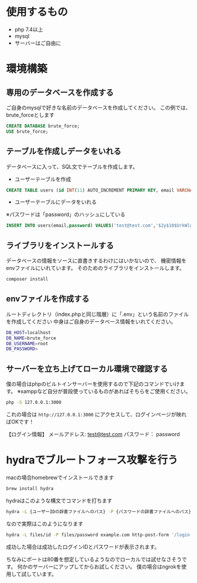 # 使用するもの

- php 7.4以上
- mysql
- サーバーはご自由に


# 環境構築

## 専用のデータベースを作成する

ご自身のmysqlで好きな名前のデータベースを作成してください。
この例では、 brute_forceとします

```sql
CREATE DATABASE brute_force;
USE brute_force;
```


## テーブルを作成しデータをいれる

データベースに入って、SQL文でテーブルを作成します。

- ユーザーテーブルを作成

```sql
CREATE TABLE users (id INT(11) AUTO_INCREMENT PRIMARY KEY, email VARCHAR(191),password VARCHAR(191)) engine=innodb default charset=utf8;
```

- ユーザーテーブルにデータをいれる

※パスワードは「password」のハッシュにしている

```sql
INSERT INTO users(email,password) VALUES('test@test.com','$2y$10$UrkWlgzm4TrIFiYEZA9KVeHE3MKlP.uumWK6rxgQ7Q006g0MWTzfi');
```

## ライブラリをインストールする
データベースの情報をソースに直書きするわけにはいかないので、 機密情報をenvファイルにいれています。
そのためのライブラリをインストールします。

```bash
composer install
```

## envファイルを作成する
ルートディレクトリ（index.phpと同じ階層）に「.env」という名前のファイルを作成してください
中身はご自身のデータベース情報をいれてください。

```bash
DB_HOST=localhost
DB_NAME=brute_force
DB_USERNAME=root
DB_PASSWORD=
```

## サーバーを立ち上げてローカル環境で確認する

僕の場合はphpのビルトインサーバーを使用するので下記のコマンドでいけます。
※xamppなど自分が普段使っているものがあればそちらをご使用ください。

```bash
php -S 127.0.0.1:3000
```

これの場合は `http://127.0.0.1:3000` にアクセスして、ログインページが映ればOKです！


【ログイン情報】
メールアドレス: test@test.com
パスワード： password


# hydraでブルートフォース攻撃を行う

macの場合homebrewでインストールできます

```bash
brew install hydra
```

hydraはこのような構文でコマンドを打ちます

```bash
hydra -L {ユーザーIDの辞書ファイルへのパス} -P {パスワードの辞書ファイルへのパス}} {ドメインもしくはIPアドレス} http-post-form '{パス}:{ログインフォームのログインIDのname}=^USER^&{ログインフォームのパスワードのname}=^PASS^:{ログイン失敗時のメッセージ}'
```

なので実際はこのようになります

```bash
hydra -L files/id -P files/password example.com http-post-form '/login.php:email=^USER^&password=^PASS^:メールアドレスもしくはパスワードが異なります'
```

成功した場合は成功したログインIDとパスワードが表示されます。


ちなみにポートは80番を想定しているようなのでローカルでは試せなさそうです。
何かのサーバーにアップしてからお試しください。
僕の場合はngrokを使用して試しています。
